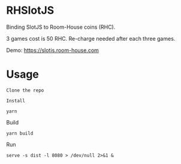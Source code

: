 # RHSlotJS

Binding SlotJS to Room-House coins (RHC).

3 games cost is 50 RHC. Re-charge needed after each three games.

Demo: https://slotjs.room-house.com

# Usage


```
Clone the repo

Install

yarn

```

Build

```
yarn build
```

Run

```
serve -s dist -l 8080 > /dev/null 2>&1 &

